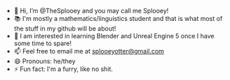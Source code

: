 - 👋 Hi, I’m @TheSplooey and you may call me Splooey! 
- 📚 I'm mostly a mathematics/linguistics student and that is what most of the stuff in my github will be about!
- 👀 I am interested in learning Blender and Unreal Engine 5 once I have some time to spare!
- 📫 Feel free to email me at splooeyotter@gmail.com
- 😄 Pronouns: he/they
- ⚡ Fun fact: I'm a furry, like no shit.
<!---
TheSplooey/TheSplooey is a ✨ special ✨ repository because its `README.md` (this file) appears on your GitHub profile.
You can click the Preview link to take a look at your changes.
--->
